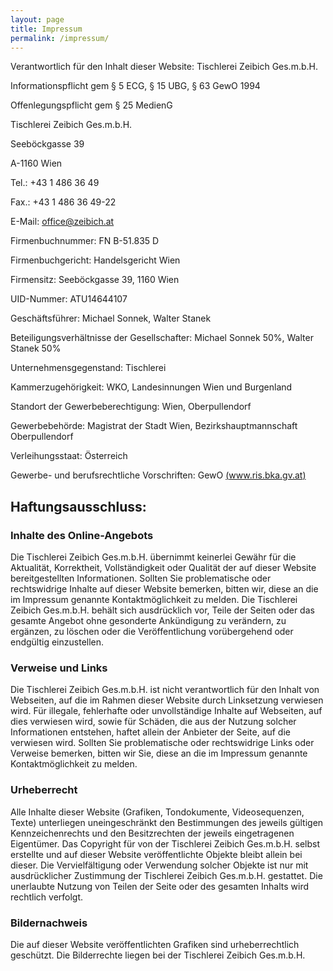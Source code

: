 ```yaml
---
layout: page
title: Impressum
permalink: /impressum/
---
```


Verantwortlich für den Inhalt dieser Website: Tischlerei Zeibich Ges.m.b.H.


Informationspflicht gem § 5 ECG, § 15 UBG, § 63 GewO 1994

Offenlegungspflicht gem § 25 MedienG


Tischlerei Zeibich Ges.m.b.H.

Seeböckgasse 39

A-1160 Wien

Tel.: +43 1 486 36 49

Fax.: +43 1 486 36 49-22

E-Mail: office@zeibich.at


Firmenbuchnummer: FN B-51.835 D

Firmenbuchgericht: Handelsgericht Wien

Firmensitz: Seeböckgasse 39, 1160 Wien

UID-Nummer: ATU14644107

Geschäftsführer: Michael Sonnek, Walter Stanek

Beteiligungsverhältnisse der Gesellschafter: Michael Sonnek 50%, Walter Stanek 50%


Unternehmensgegenstand: Tischlerei

Kammerzugehörigkeit: WKO, Landesinnungen Wien und Burgenland

Standort der Gewerbeberechtigung: Wien, Oberpullendorf

Gewerbebehörde: Magistrat der Stadt Wien, Bezirkshauptmannschaft Oberpullendorf

Verleihungsstaat: Österreich

Gewerbe- und berufsrechtliche Vorschriften: GewO [(www.ris.bka.gv.at)](http://www.ris.bka.gv.at/)



## Haftungsausschluss:<br>

### Inhalte des Online-Angebots<br>
Die Tischlerei Zeibich Ges.m.b.H. übernimmt keinerlei Gewähr für die Aktualität, Korrektheit, Vollständigkeit oder Qualität der auf dieser Website bereitgestellten Informationen. Sollten Sie problematische oder rechtswidrige Inhalte auf dieser Website bemerken, bitten wir, diese an die im Impressum genannte Kontaktmöglichkeit  zu melden. Die Tischlerei Zeibich Ges.m.b.H. behält sich ausdrücklich vor, Teile der Seiten oder das gesamte Angebot ohne gesonderte Ankündigung zu verändern, zu ergänzen, zu löschen oder die Veröffentlichung vorübergehend oder endgültig einzustellen. 

### Verweise und Links<br>
Die Tischlerei Zeibich Ges.m.b.H. ist nicht verantwortlich für den Inhalt von Webseiten, auf die im Rahmen dieser Website durch Linksetzung verwiesen wird. Für illegale, fehlerhafte oder unvollständige Inhalte auf Webseiten, auf dies verwiesen wird, sowie für Schäden, die aus der Nutzung solcher Informationen entstehen, haftet allein der Anbieter der Seite, auf die verwiesen wird. Sollten Sie problematische oder rechtswidrige Links oder Verweise bemerken, bitten wir Sie, diese an die im Impressum genannte Kontaktmöglichkeit zu melden. 

### Urheberrecht<br>
Alle Inhalte dieser Website (Grafiken, Tondokumente, Videosequenzen, Texte) unterliegen uneingeschränkt den Bestimmungen des jeweils gültigen Kennzeichenrechts und den Besitzrechten der jeweils eingetragenen Eigentümer. Das Copyright für von der Tischlerei Zeibich Ges.m.b.H. selbst erstellte und auf dieser Website veröffentlichte Objekte bleibt allein bei dieser. Die Vervielfältigung oder Verwendung solcher Objekte ist nur mit ausdrücklicher Zustimmung der Tischlerei Zeibich Ges.m.b.H. gestattet. Die unerlaubte Nutzung von Teilen der Seite oder des gesamten Inhalts wird rechtlich verfolgt. 

### Bildernachweis<br>
Die auf dieser Website veröffentlichten Grafiken sind urheberrechtlich geschützt. Die Bilderrechte liegen bei der Tischlerei Zeibich Ges.m.b.H.

